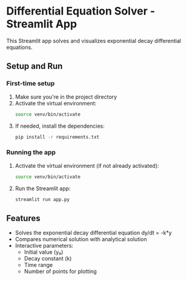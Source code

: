 # Differential Equation Solver - Streamlit App

This Streamlit app solves and visualizes exponential decay differential equations.

## Setup and Run

### First-time setup
1. Make sure you're in the project directory
2. Activate the virtual environment:
   ```bash
   source venv/bin/activate
   ```
3. If needed, install the dependencies:
   ```bash
   pip install -r requirements.txt
   ```

### Running the app
1. Activate the virtual environment (if not already activated):
   ```bash
   source venv/bin/activate
   ```
2. Run the Streamlit app:
   ```bash
   streamlit run app.py
   ```

## Features
- Solves the exponential decay differential equation dy/dt = -k*y
- Compares numerical solution with analytical solution
- Interactive parameters:
  - Initial value (y₀)
  - Decay constant (k)
  - Time range
  - Number of points for plotting 